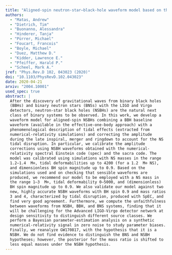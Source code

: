 ```yaml
---
title: "Aligned-spin neutron-star–black-hole waveform model based on the effective-one-body approach and numerical-relativity simulations"
authors:
  - "Matas, Andrew"
  - "Dietrich, Tim"
  - "Buonanno, Alessandra"
  - "Hinderer, Tanja"
  - "Pürrer, Michael"
  - "Foucart, Francois"
  - "Boyle, Michael"
  - "Duez, Matthew D."
  - "Kidder, Lawrence E."
  - "Pfeiffer, Harald P."
  - "Scheel, Mark A."
jref: "Phys.Rev.D 102, 043023 (2020)"
doi: "10.1103/PhysRevD.102.043023"
date: 2020-04-21
arxiv: "2004.10001"
used_spec: true
abstract: |
  After the discovery of gravitational waves from binary black holes
  (BBHs) and binary neutron stars (BNSs) with the LIGO and Virgo
  detectors, neutron-star black holes (NSBHs) are the natural next
  class of binary systems to be observed. In this work, we develop a
  waveform model for aligned-spin NSBHs combining a BBH baseline
  waveform (available in the effective-one-body approach) with a
  phenomenological description of tidal effects (extracted from
  numerical-relativity simulations) and correcting the amplitude
  during the late inspiral, merger and ringdown to account for the NS
  tidal disruption. In particular, we calibrate the amplitude
  corrections using NSBH waveforms obtained with the numerical-
  relativity spectral Einstein code (spec) and the sacra code. The
  model was calibrated using simulations with NS masses in the range
  1.2–1.4  M⊙, tidal deformabilities up to 4200 (for a 1.2  M⊙ NS),
  and dimensionless BH spin magnitude up to 0.9. Based on the
  simulations used and on checking that sensible waveforms are
  produced, we recommend our model to be employed with a NS mass in
  the range 1–3  M⊙, tidal deformability 0–5000, and (dimensionless)
  BH spin magnitude up to 0.9. We also validate our model against two
  new, highly accurate NSBH waveforms with BH spin 0.9 and mass ratios
  3 and 4, characterized by tidal disruption, produced with SpEC, and
  find very good agreement. Furthermore, we compute the unfaithfulness
  between waveforms from NSBH, BBH, and BNS systems, finding that it
  will be challenging for the Advanced LIGO-Virgo detector network at
  design sensitivity to distinguish different source classes. We
  perform a Bayesian parameter-estimation analysis on a synthetic
  numerical-relativity signal in zero noise to study parameter biases.
  Finally, we reanalyze GW170817, with the hypothesis that it is a
  NSBH. We do not find evidence to distinguish the BNS and NSBH
  hypotheses; however, the posterior for the mass ratio is shifted to
  less equal masses under the NSBH hypothesis.
---
```


